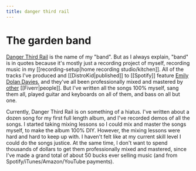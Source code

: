 ```yaml
---
title: danger third rail
---
```


# The garden band

[Danger Third Rail](https://dangerthirdrail.com) is the name of my "band". But as I always explain, "band" is in quotes because it's mostly just a recording project of myself, recording music in my [[recording-setup|home recording studio/kitchen]]. All of the tracks I've produced and [[DistroKid|published]] to [[Spotify]] feature [Emily Dolan Davies](https://emilydrums.com/), and they've all been professionally mixed and mastered by [other](https://soundbetter.com) [[Fiverr|people]]. But I've written all the songs 100% myself, sang them all, played guitar and keyboards on all of them, and bass on all but one.

Currently, Danger Third Rail is on something of a hiatus. I've written about a dozen song for my first full length album, and I've recorded demos of all the songs. I started taking mixing lessons so I could mix and master the songs myself, to make the album 100% DIY. However, the mixing lessons were hard and hard to keep up with. I haven't felt like at my current skill level I could do the songs justice. At the same time, I don't want to spend thousands of dollars to get them professionally mixed and mastered, since I've made a grand total of about 50 bucks ever selling music (and from Spotify/iTunes/Amazon/YouTube payments).
